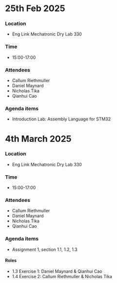 # 25th Feb 2025
### Location
* Eng Link Mechatronic Dry Lab 330
### Time
* 15:00-17:00
### Attendees
* Callum Riethmuller
* Daniel Maynard
* Nicholas Tika
* Qianhui Cao
### Agenda items
* Introduction Lab: Assembly Language for STM32

# 4th March 2025
### Location
* Eng Link Mechatronic Dry Lab 330
### Time
* 15:00-17:00
### Attendees
* Callum Riethmuller
* Daniel Maynard
* Nicholas Tika
* Qianhui Cao
### Agenda items
* Assignment 1, section 1.1, 1.2, 1.3
#### Roles
* 1.3 Exercise 1: Daniel Maynard & Qianhui Cao
* 1.4 Exercise 2: Callum Riethmuller & Nicholas Tika
